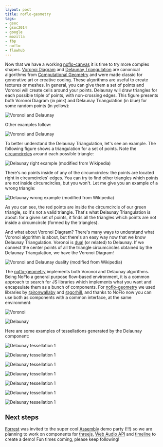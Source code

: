 ```yaml
--- 
layout: post
title: noflo-geometry
tags: 
- gsoc
- gsoc2014
- google
- mozilla
- fbp
- noflo
- flowhub
---
```


Now that we have a working [noflo-canvas](http://github.com/noflo/noflo-canvas) it is time to try more complex shapes. [Voronoi Diagram](http://en.wikipedia.org/wiki/Voronoi_diagram) and [Delaunay Triangulation](http://en.wikipedia.org/wiki/Delaunay_triangulation) are canonical algorithms from [Computational Geometry](http://en.wikipedia.org/wiki/Computational_geometry) and were made classic for generative art or creative coding. These algorithms are useful to create textures or meshes. In general, you can give them a set of points and Voronoi will create cells around your points. Delaunay will draw triangles for each possible triple of points, with non-crossing edges. This figure presents both Voronoi Diagram (in pink) and Delaunay Triangulation (in blue) for some random points (in yellow):

![Voronoi and Delaunay](http://meemoo.org/images/delaunay_voronoi_still.png)

Other examples follow:

![Voronoi and Delaunay](http://meemoo.org/images/delaunay_voronoi.gif)

To better understand the Delaunay Triangulation, let's see an example. The following figure shows a triangulation for a set of points. Note the [circumcircles](http://en.wikipedia.org/wiki/Circumscribed_circle) around each possible triangle:

![Delaunay right example (modified from Wikipedia)](http://meemoo.org/images/delaunay_right.png)

There's no points inside of any of the circumcircles: the points are located right in circumcircles' edges. You can try to find other triangles which points are not inside circumcircles, but you won't. Let me give you an example of a wrong triangle:

![Delaunay wrong example (modified from Wikipedia)](http://meemoo.org/images/delaunay_wrong.png)

As you can see, the red points are inside the circumcircle of our green triangle, so it's not a valid triangle. That's what Delaunay Triangulation is about: for a given set of points, it finds all the triangles which points are not inside a circumcircle (formed by the triangles).

And what about Voronoi Diagram? There's many ways to understand what Voronoi algorithm is about, but there's an easy way now that we know Delaunay Triangulation. Voronoi is [dual](http://en.wikipedia.org/wiki/Duality) (or related) to Delaunay. If we connect the center points of all the triangle circumcircles obtained by the Delaunay Triangulation, we have the Voronoi Diagram!

![Voronoi and Delaunay duality (modified from Wikipedia)](http://meemoo.org/images/delaunay_voronoi_dual.gif)

The [noflo-geometry](http://github.com/automata/noflo-geometry) implements both Voronoi and Delaunay algorithms. Being NoFlo a general purpose flow-based environment, it is a common approach to search for JS libraries which implements what you want and encapsulate them as a bunch of components. For [noflo-geometry](http://github.com/automata/noflo-geometry) we used libraries by [@ironwallaby](https://github.com/ironwallaby/delaunay) and [@gorhill](https://github.com/gorhill/Javascript-Voronoi), and thanks to NoFlo now you can use both as components with a common interface, at the same environment:

![Voronoi](http://meemoo.org/images/voronoi.gif)

![Delaunay](http://meemoo.org/images/delaunay.gif)

Here are some examples of tessellations generated by the Delaunay component:

![Delaunay tessellation 1](http://meemoo.org/images/delaunay1.png)

![Delaunay tessellation 1](http://meemoo.org/images/delaunay2.png)

![Delaunay tessellation 1](http://meemoo.org/images/delaunay3.png)

![Delaunay tessellation 1](http://meemoo.org/images/delaunay4.png)

![Delaunay tessellation 1](http://meemoo.org/images/delaunay5.png)

![Delaunay tessellation 1](http://meemoo.org/images/delaunay6.png)

![Delaunay tessellation 1](http://meemoo.org/images/delaunay7.png)

Next steps
----------

[Forrest](http://forresto.com) was invited to the super cool [Assembly](http://www.assembly.org/summer14/demoscene) demo party (!!!) so we are planning to work on components for [threejs](http://threejs.org), [Web Audio API](http://github.com/automata/noflo-webaudio) and [timeline](https://github.com/noflo/noflo-ui/issues/151) to create a demo! Fun times coming, please keep following!

